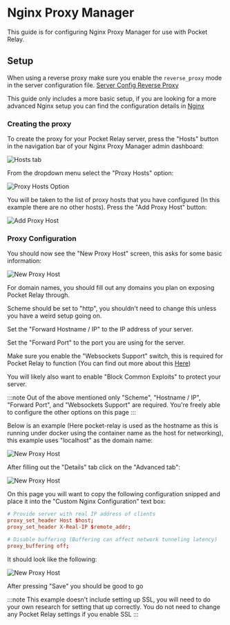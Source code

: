 
# Nginx Proxy Manager

This guide is for configuring Nginx Proxy Manager for use with Pocket Relay.

## Setup

When using a reverse proxy make sure you enable the `reverse_proxy` mode in the server configuration file. [Server Config Reverse Proxy](../4-configuration.md#reverse-proxy)

This guide only includes a more basic setup, if you are looking for a more advanced Nginx setup you can find the configuration details in [Nginx](./nginx.md)

### Creating the proxy

To create the proxy for your Pocket Relay server, press the "Hosts" button in the navigation bar of your Nginx Proxy Manager admin dashboard:

![Hosts tab](./img/hosts-tab.png)

From the dropdown menu select the "Proxy Hosts" option: 

![Proxy Hosts Option](./img/hosts-type.png)

You will be taken to the list of proxy hosts that you have configured (In this example there are no other hosts). Press the "Add Proxy Host" button:

![Add Proxy Host](./img/add-proxy-host.png)


### Proxy Configuration

You should now see the "New Proxy Host" screen, this asks for some basic information:

![New Proxy Host](./img/new-proxy-host-1.png)

For domain names, you should fill out any domains you plan on exposing Pocket Relay through. 

Scheme should be set to "http", you shouldn't need to change this unless you have a weird setup going on.

Set the "Forward Hostname / IP" to the IP address of your server.

Set the "Forward Port" to the port you are using for the server.

Make sure you enable the "Websockets Support" switch, this is required for Pocket Relay to function (You can find out more about this [Here](../../technical/client/connection-upgrading.md))

You will likely also want to enable "Block Common Exploits" to protect your server.

:::note
Out of the above mentioned only "Scheme", "Hostname / IP", "Forward Port", and "Websockets Support" are required. You're freely able to configure the other options 
on this page
:::

Below is an example (Here pocket-relay is used as the hostname as this is running under docker using the container name as the host for networking), this example uses "localhost" as the domain name:

![New Proxy Host](./img/new-proxy-host-2.png)

After filling out the "Details" tab click on the "Advanced tab":

![New Proxy Host](./img/new-proxy-host-3.png)

On this page you will want to copy the following configuration snipped and place it into the "Custom Nginx Configuration" text box:

```conf
# Provide server with real IP address of clients
proxy_set_header Host $host;
proxy_set_header X-Real-IP $remote_addr;

# Disable buffering (Buffering can affect network tunneling latency)
proxy_buffering off;
```

It should look like the following:

![New Proxy Host](./img/new-proxy-host-4.png)

After pressing "Save" you should be good to go

:::note
This example doesn't include setting up SSL, you will need to do your own research for setting that up correctly. You do not need to change any Pocket Relay settings if you enable SSL
:::
